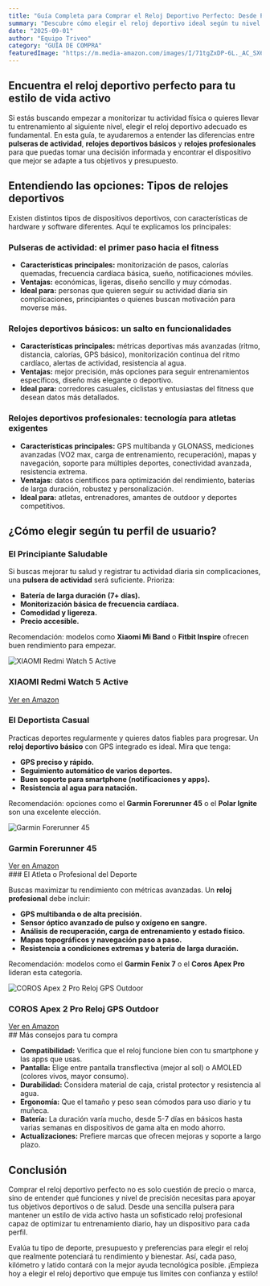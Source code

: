 ```yaml
---
title: "Guía Completa para Comprar el Reloj Deportivo Perfecto: Desde Pulseras de Actividad hasta Relojes Profesionales"
summary: "Descubre cómo elegir el reloj deportivo ideal según tu nivel y necesidades, desde dispositivos básicos hasta relojes avanzados para profesionales del deporte."
date: "2025-09-01"
author: "Equipo Triveo"
category: "GUÍA DE COMPRA"
featuredImage: "https://m.media-amazon.com/images/I/71tgZxDP-6L._AC_SX679_.jpg"
---
```


## Encuentra el reloj deportivo perfecto para tu estilo de vida activo

Si estás buscando empezar a monitorizar tu actividad física o quieres llevar tu entrenamiento al siguiente nivel, elegir el reloj deportivo adecuado es fundamental. En esta guía, te ayudaremos a entender las diferencias entre **pulseras de actividad**, **relojes deportivos básicos** y **relojes profesionales** para que puedas tomar una decisión informada y encontrar el dispositivo que mejor se adapte a tus objetivos y presupuesto.

## Entendiendo las opciones: Tipos de relojes deportivos

Existen distintos tipos de dispositivos deportivos, con características de hardware y software diferentes. Aquí te explicamos los principales:

### Pulseras de actividad: el primer paso hacia el fitness

- **Características principales:** monitorización de pasos, calorías quemadas, frecuencia cardíaca básica, sueño, notificaciones móviles.
- **Ventajas:** económicas, ligeras, diseño sencillo y muy cómodas.
- **Ideal para:** personas que quieren seguir su actividad diaria sin complicaciones, principiantes o quienes buscan motivación para moverse más.

### Relojes deportivos básicos: un salto en funcionalidades

- **Características principales:** métricas deportivas más avanzadas (ritmo, distancia, calorías, GPS básico), monitorización continua del ritmo cardíaco, alertas de actividad, resistencia al agua.
- **Ventajas:** mejor precisión, más opciones para seguir entrenamientos específicos, diseño más elegante o deportivo.
- **Ideal para:** corredores casuales, ciclistas y entusiastas del fitness que desean datos más detallados.

### Relojes deportivos profesionales: tecnología para atletas exigentes

- **Características principales:** GPS multibanda y GLONASS, mediciones avanzadas (VO2 max, carga de entrenamiento, recuperación), mapas y navegación, soporte para múltiples deportes, conectividad avanzada, resistencia extrema.
- **Ventajas:** datos científicos para optimización del rendimiento, baterías de larga duración, robustez y personalización.
- **Ideal para:** atletas, entrenadores, amantes de outdoor y deportes competitivos.

## ¿Cómo elegir según tu perfil de usuario?

### El Principiante Saludable

Si buscas mejorar tu salud y registrar tu actividad diaria sin complicaciones, una **pulsera de actividad** será suficiente. Prioriza:

- **Batería de larga duración (7+ días).**
- **Monitorización básica de frecuencia cardíaca.**
- **Comodidad y ligereza.**
- **Precio accesible.**

Recomendación: modelos como **Xiaomi Mi Band** o **Fitbit Inspire** ofrecen buen rendimiento para empezar.
<div class="product-card">
  <img src="https://m.media-amazon.com/images/I/51756XmmP7L._AC_SY300_SX300_QL70_ML2_.jpg" alt="XIAOMI Redmi Watch 5 Active" class="product-image">
  <div class="product-content">
    <h3 class="product-title">XIAOMI Redmi Watch 5 Active</h3>
    <a href="https://amzn.to/3HUFMH0" target="_blank" rel="noopener noreferrer" class="product-button">
      Ver en Amazon
    </a>
  </div>
</div>  

### El Deportista Casual

Practicas deportes regularmente y quieres datos fiables para progresar. Un **reloj deportivo básico** con GPS integrado es ideal. Mira que tenga:

- **GPS preciso y rápido.**
- **Seguimiento automático de varios deportes.**
- **Buen soporte para smartphone (notificaciones y apps).**
- **Resistencia al agua para natación.**

Recomendación: opciones como el **Garmin Forerunner 45** o el **Polar Ignite** son una excelente elección.
<div class="product-card">
  <img src="https://m.media-amazon.com/images/I/41CeecXWRGL._AC_SX300_SY300_QL70_ML2_.jpg" alt="Garmin Forerunner 45" class="product-image">
  <div class="product-content">
    <h3 class="product-title">Garmin Forerunner 45</h3>
    <a href="https://amzn.to/4lWXWWu" target="_blank" rel="noopener noreferrer" class="product-button">
      Ver en Amazon
    </a>
  </div>
</div>  
### El Atleta o Profesional del Deporte

Buscas maximizar tu rendimiento con métricas avanzadas. Un **reloj profesional** debe incluir:

- **GPS multibanda o de alta precisión.**
- **Sensor óptico avanzado de pulso y oxígeno en sangre.**
- **Análisis de recuperación, carga de entrenamiento y estado físico.**
- **Mapas topográficos y navegación paso a paso.**
- **Resistencia a condiciones extremas y batería de larga duración.**

Recomendación: modelos como el **Garmin Fenix 7** o el **Coros Apex Pro** lideran esta categoría.
<div class="product-card">
  <img src="https://m.media-amazon.com/images/I/71tgZxDP-6L._AC_SX679_.jpg" alt="COROS Apex 2 Pro Reloj GPS Outdoor" class="product-image">
  <div class="product-content">
    <h3 class="product-title">COROS Apex 2 Pro Reloj GPS Outdoor</h3>
    <a href="https://amzn.to/3JDK8Tn" target="_blank" rel="noopener noreferrer" class="product-button">
      Ver en Amazon
    </a>
  </div>
</div>  
## Más consejos para tu compra

- **Compatibilidad:** Verifica que el reloj funcione bien con tu smartphone y las apps que usas.
- **Pantalla:** Elige entre pantalla transflectiva (mejor al sol) o AMOLED (colores vivos, mayor consumo).
- **Durabilidad:** Considera material de caja, cristal protector y resistencia al agua.
- **Ergonomía:** Que el tamaño y peso sean cómodos para uso diario y tu muñeca.
- **Batería:** La duración varía mucho, desde 5-7 días en básicos hasta varias semanas en dispositivos de gama alta en modo ahorro.
- **Actualizaciones:** Prefiere marcas que ofrecen mejoras y soporte a largo plazo.

## Conclusión

Comprar el reloj deportivo perfecto no es solo cuestión de precio o marca, sino de entender qué funciones y nivel de precisión necesitas para apoyar tus objetivos deportivos o de salud. Desde una sencilla pulsera para mantener un estilo de vida activo hasta un sofisticado reloj profesional capaz de optimizar tu entrenamiento diario, hay un dispositivo para cada perfil.

Evalúa tu tipo de deporte, presupuesto y preferencias para elegir el reloj que realmente potenciará tu rendimiento y bienestar. Así, cada paso, kilómetro y latido contará con la mejor ayuda tecnológica posible. ¡Empieza hoy a elegir el reloj deportivo que empuje tus límites con confianza y estilo!